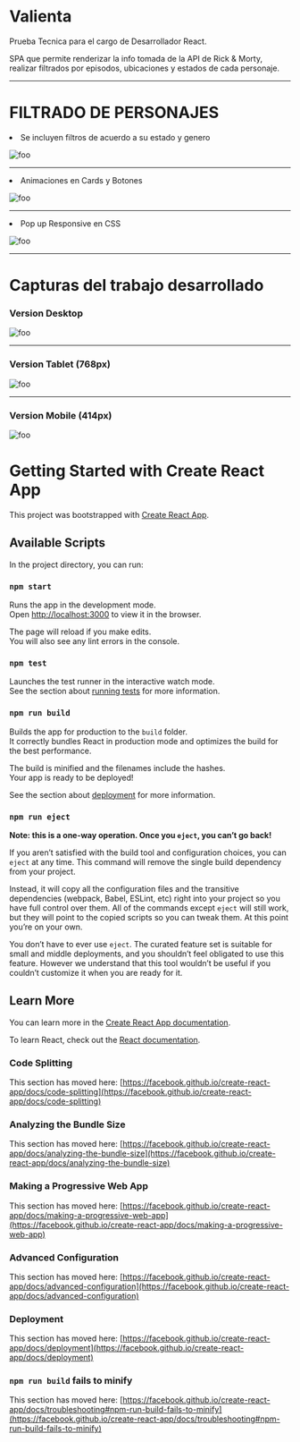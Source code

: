 # Valienta
 Prueba Tecnica para el cargo de Desarrollador React.

 SPA que permite renderizar la info tomada de la API de Rick & Morty, realizar filtrados por episodos, ubicaciones y estados de cada personaje.

<hr/>

# FILTRADO DE PERSONAJES

<li>Se incluyen filtros de acuerdo a su estado y genero</li>

<p><img src='https://github.com/davidmenlop/valientaprueba/blob/master/Readme/filtrado-status.png' alt="foo" title="title"/></p>
<hr/>

<li>Animaciones en Cards y Botones</li>

<p><img src='https://github.com/davidmenlop/onthefuze/blob/master/Readme/otf%20card.png?raw=true' alt="foo" title="title"/></p>
<hr/>

<li>Pop up Responsive en CSS</li>

<p><img src='https://github.com/davidmenlop/onthefuze/blob/master/Readme/otf%20popup.png?raw=true' alt="foo" title="title"/></p>
<hr/>

# Capturas del trabajo desarrollado

 ### Version Desktop

 <p><img src='https://github.com/davidmenlop/onthefuze/blob/master/Readme/otf.png?raw=true' alt="foo" title="title"/></p>
<hr/>

 ### Version Tablet (768px)

 <p><img src='https://github.com/davidmenlop/onthefuze/blob/master/Readme/otf%20768px.png?raw=true' alt="foo" title="title"/></p>
<hr/>

 ### Version Mobile (414px)

<p><img src='https://github.com/davidmenlop/onthefuze/blob/master/Readme/otf%20414px.png?raw=true' alt="foo" title="title"/></p>



# Getting Started with Create React App

This project was bootstrapped with [Create React App](https://github.com/facebook/create-react-app).

## Available Scripts

In the project directory, you can run:

### `npm start`

Runs the app in the development mode.\
Open [http://localhost:3000](http://localhost:3000) to view it in the browser.

The page will reload if you make edits.\
You will also see any lint errors in the console.

### `npm test`

Launches the test runner in the interactive watch mode.\
See the section about [running tests](https://facebook.github.io/create-react-app/docs/running-tests) for more information.

### `npm run build`

Builds the app for production to the `build` folder.\
It correctly bundles React in production mode and optimizes the build for the best performance.

The build is minified and the filenames include the hashes.\
Your app is ready to be deployed!

See the section about [deployment](https://facebook.github.io/create-react-app/docs/deployment) for more information.

### `npm run eject`

**Note: this is a one-way operation. Once you `eject`, you can’t go back!**

If you aren’t satisfied with the build tool and configuration choices, you can `eject` at any time. This command will remove the single build dependency from your project.

Instead, it will copy all the configuration files and the transitive dependencies (webpack, Babel, ESLint, etc) right into your project so you have full control over them. All of the commands except `eject` will still work, but they will point to the copied scripts so you can tweak them. At this point you’re on your own.

You don’t have to ever use `eject`. The curated feature set is suitable for small and middle deployments, and you shouldn’t feel obligated to use this feature. However we understand that this tool wouldn’t be useful if you couldn’t customize it when you are ready for it.

## Learn More

You can learn more in the [Create React App documentation](https://facebook.github.io/create-react-app/docs/getting-started).

To learn React, check out the [React documentation](https://reactjs.org/).

### Code Splitting

This section has moved here: [https://facebook.github.io/create-react-app/docs/code-splitting](https://facebook.github.io/create-react-app/docs/code-splitting)

### Analyzing the Bundle Size

This section has moved here: [https://facebook.github.io/create-react-app/docs/analyzing-the-bundle-size](https://facebook.github.io/create-react-app/docs/analyzing-the-bundle-size)

### Making a Progressive Web App

This section has moved here: [https://facebook.github.io/create-react-app/docs/making-a-progressive-web-app](https://facebook.github.io/create-react-app/docs/making-a-progressive-web-app)

### Advanced Configuration

This section has moved here: [https://facebook.github.io/create-react-app/docs/advanced-configuration](https://facebook.github.io/create-react-app/docs/advanced-configuration)

### Deployment

This section has moved here: [https://facebook.github.io/create-react-app/docs/deployment](https://facebook.github.io/create-react-app/docs/deployment)

### `npm run build` fails to minify

This section has moved here: [https://facebook.github.io/create-react-app/docs/troubleshooting#npm-run-build-fails-to-minify](https://facebook.github.io/create-react-app/docs/troubleshooting#npm-run-build-fails-to-minify)

